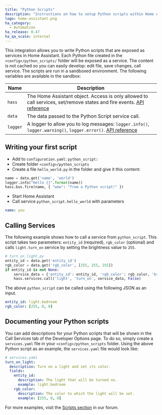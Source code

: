 ```yaml
---
title: "Python Scripts"
description: "Instructions on how to setup Python scripts within Home Assistant."
logo: home-assistant.png
ha_category:
  - Automation
ha_release: 0.47
ha_qa_scale: internal
---
```


This integration allows you to write Python scripts that are exposed as services in Home Assistant. Each Python file created in the `<config>/python_scripts/` folder will be exposed as a service. The content is not cached so you can easily develop: edit file, save changes, call service. The scripts are run in a sandboxed environment. The following variables are available in the sandbox:

| Name | Description |
| ---- | ----------- |
| `hass` | The Home Assistant object. Access is only allowed to call services, set/remove states and fire events. [API reference][hass-api]
| `data` | The data passed to the Python Script service call.
| `logger` | A logger to allow you to log messages: `logger.info()`, `logger.warning()`, `logger.error()`. [API reference][logger-api]

[hass-api]: /developers/development_hass_object/
[logger-api]: https://docs.python.org/3.4/library/logging.html#logger-objects

## Writing your first script

 - Add to `configuration.yaml`: `python_script:`
 - Create folder `<config>/python_scripts`
 - Create a file `hello_world.py` in the folder and give it this content:

```python
name = data.get('name', 'world')
logger.info("Hello {}".format(name))
hass.bus.fire(name, { "wow": "from a Python script!" })
```

 - Start Home Assistant
 - Call service `python_script.hello_world` with parameters

```yaml
name: you
```

## Calling Services

The following example shows how to call a service from `python_script`. This script takes two parameters: `entity_id` (required), `rgb_color` (optional) and calls `light.turn_on` service by setting the brightness value to `255`.

```python
# turn_on_light.py
entity_id = data.get('entity_id')
rgb_color = data.get('rgb_color', [255, 255, 255])
if entity_id is not None:
    service_data = {'entity_id': entity_id, 'rgb_color': rgb_color, 'brightness': 255 }
    hass.services.call('light', 'turn_on', service_data, False)
```
The above `python_script` can be called using the following JSON as an input.

```yaml
entity_id: light.bedroom
rgb_color: [255, 0, 0]
```

## Documenting your Python scripts

You can add descriptions for your Python scripts that will be shown in the Call Services tab of the Developer Options page. To do so, simply create a `services.yaml` file in your `<config>/python_scripts` folder. Using the above Python script as an example, the `services.yaml` file would look like:

```yaml
# services.yaml
turn_on_light:
  description: Turn on a light and set its color. 
  fields:
    entity_id:
      description: The light that will be turned on.
      example: light.bedroom
    rgb_color:
      description: The color to which the light will be set.
      example: [255, 0, 0]
```

For more examples, visit the [Scripts section](https://community.home-assistant.io/c/projects/scripts) in our forum.
